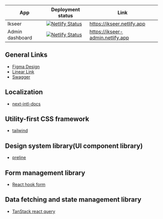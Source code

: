 
| App | Deployment status | Link |
| --- | ----------------- | ---- |
| Ikseer | [![Netlify Status](https://api.netlify.com/api/v1/badges/1cc24593-7229-46c0-8563-364fb9ccb9c0/deploy-status)](https://app.netlify.com/sites/ikseer/deploys) | https://ikseer.netlify.app |
| Admin dashboard | [![Netlify Status](https://api.netlify.com/api/v1/badges/04482d2b-b30b-4ecd-8d72-8ce841906da3/deploy-status)](https://app.netlify.com/sites/ikseer-admin/deploys) | https://ikseer-admin.netlify.app |

## General Links

- [Figma Design](https://www.figma.com/file/d1be54h5fLgBFgdgsrZ4qt/IKSIRS?type=design&node-id=1-8248&mode=design&t=0Z0G00Sy4HChrepQ-0)
- [Linear Link](https://linear.app/iksirs/team/SOFT/all)
- [Swagger](https://ikseer.azurewebsites.net/swagger/)

## Localization

- [next-intl-docs](https://next-intl-docs.vercel.app/docs/getting-started)

## Utility-first CSS framework

- [tailwind](https://tailwindcss.com/)

## Design system library(UI component library)

- [preline](https://preline.co/)

## Form management library

- [React hook form](https://react-hook-form.com/)

## Data fetching and state management library

- [TanStack react query](https://tanstack.com/query/latest)
